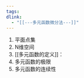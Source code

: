 ```yaml
---
tags: 
dlink:
  - "[[---多元函数微分法---]]"
---
```

1. 平面点集
2. N维空间
3. [[多元函数的定义]]：
4. 多元函数的极限
5. 多元函数的连续性

